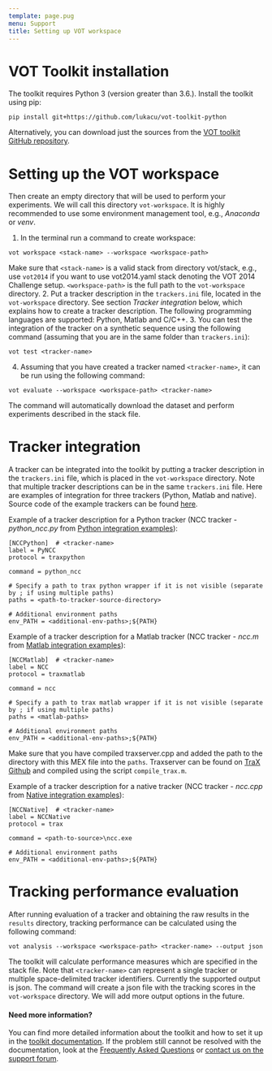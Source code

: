 ```yaml
---
template: page.pug
menu: Support
title: Setting up VOT workspace
---
```


# VOT Toolkit installation

 The toolkit requires Python 3 (version greater than 3.6.). Install the toolkit using pip:
```console
pip install git+https://github.com/lukacu/vot-toolkit-python
```
Alternatively, you can download just the sources from the [VOT toolkit GitHub repository](https://github.com/votchallenge/toolkit).

# Setting up the VOT workspace

Then create an empty directory that will be used to perform your experiments. We will call this directory `vot-workspace`. It is highly recommended to use some environment management tool, e.g., <i>Anaconda</i> or <i>venv</i>.

1. In the terminal run a command to create workspace:
```console
vot workspace <stack-name> --workspace <workspace-path>
```
Make sure that `<stack-name>` is a valid stack from directory vot/stack, e.g., use `vot2014` if you want to use vot2014.yaml stack denoting the VOT 2014 Challenge setup. `<workspace-path>` is the full path to the `vot-workspace` directory.
2. Put a tracker description in the `trackers.ini` file, located in the `vot-workspace` directory. See section <i>Tracker integration</i> below, which explains how to create a tracker description. The following programming languages are supported: Python, Matlab and C/C++.
3. You can test the integration of the tracker on a synthetic sequence using the following command (assuming that you are in the same folder than `trackers.ini`):
```console
vot test <tracker-name>
```
4. Assuming that you have created a tracker named `<tracker-name>`, it can be run using the following command:
```console
vot evaluate --workspace <workspace-path> <tracker-name>
```
The command will automatically download the dataset and perform experiments described in the stack file.


# Tracker integration

A tracker can be integrated into the toolkit by putting a tracker description in the `trackers.ini` file, which is placed in the `vot-workspace` directory. Note that multiple tracker descriptions can be in the same `trackers.ini` file. Here are examples of integration for three trackers (Python, Matlab and native). Source code of the example trackers can be found [here](https://github.com/votchallenge/integration).

Example of a tracker description for a Python tracker (NCC tracker - <i>python_ncc.py</i> from [Python integration examples](https://github.com/votchallenge/integration/tree/master/python)):
```
[NCCPython]  # <tracker-name>
label = PyNCC
protocol = traxpython

command = python_ncc

# Specify a path to trax python wrapper if it is not visible (separate by ; if using multiple paths)
paths = <path-to-tracker-source-directory>

# Additional environment paths
env_PATH = <additional-env-paths>;${PATH}
```

Example of a tracker description for a Matlab tracker (NCC tracker - <i>ncc.m</i> from [Matlab integration examples](https://github.com/votchallenge/integration/tree/master/matlab)):
```
[NCCMatlab]  # <tracker-name>
label = NCC
protocol = traxmatlab

command = ncc

# Specify a path to trax matlab wrapper if it is not visible (separate by ; if using multiple paths)
paths = <matlab-paths>

# Additional environment paths
env_PATH = <additional-env-paths>;${PATH}
```
Make sure that you have compiled traxserver.cpp and added the path to the directory with this MEX file into the `paths`. Traxserver can be found on [TraX Github](https://github.com/votchallenge/trax/tree/master/support/matlab) and compiled using the script `compile_trax.m`.

Example of a tracker description for a native tracker (NCC tracker - <i>ncc.cpp</i> from [Native integration examples](https://github.com/votchallenge/integration/tree/master/native)):
```
[NCCNative]  # <tracker-name>
label = NCCNative
protocol = trax

command = <path-to-source>\ncc.exe

# Additional environment paths
env_PATH = <additional-env-paths>;${PATH}
```


# Tracking performance evaluation

After running evaluation of a tracker and obtaining the raw results in the `results` directory, tracking performance can be calculated using the following command:
```console
vot analysis --workspace <workspace-path> <tracker-name> --output json
```
The toolkit will calculate performance measures which are specified in the stack file. Note that `<tracker-name>` can represent a single tracker or multiple space-delimited tracker identifiers. Currently the supported output is json. The command will create a json file with the tracking scores in the `vot-workspace` directory. We will add more output options in the future.


<div class="alert alert-info" role="alert">
<div class="icon-left"><i class="glyphicon glyphicon-question-sign hugeicon"></i> </div>
<h4>Need more information?</h4>

You can find more detailed information about the toolkit and how to set it up in the [toolkit documentation](http://docs.votchallenge.net). If the problem still cannot be resolved with the documentation, look at the [Frequently Asked Questions](/howto/faq.html) or <a href="https://groups.google.com/forum/?hl=en#!forum/votchallenge-help"> contact us on the support forum</a>.
</div>
